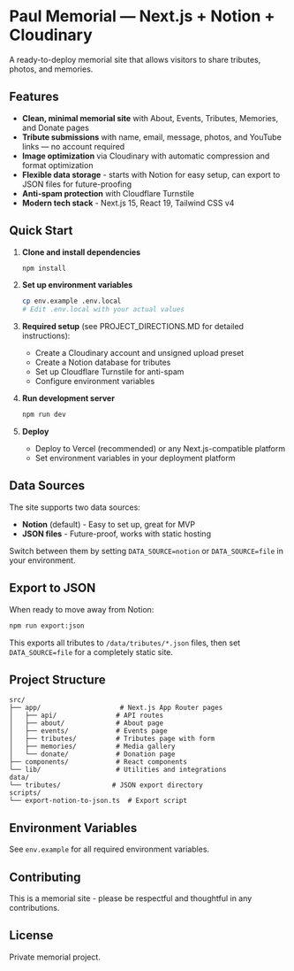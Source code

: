 # Paul Memorial — Next.js + Notion + Cloudinary

A ready-to-deploy memorial site that allows visitors to share tributes, photos, and memories.

## Features

- **Clean, minimal memorial site** with About, Events, Tributes, Memories, and Donate pages
- **Tribute submissions** with name, email, message, photos, and YouTube links — no account required
- **Image optimization** via Cloudinary with automatic compression and format optimization
- **Flexible data storage** - starts with Notion for easy setup, can export to JSON files for future-proofing
- **Anti-spam protection** with Cloudflare Turnstile
- **Modern tech stack** - Next.js 15, React 19, Tailwind CSS v4

## Quick Start

1. **Clone and install dependencies**

   ```bash
   npm install
   ```

2. **Set up environment variables**

   ```bash
   cp env.example .env.local
   # Edit .env.local with your actual values
   ```

3. **Required setup** (see PROJECT_DIRECTIONS.MD for detailed instructions):
   - Create a Cloudinary account and unsigned upload preset
   - Create a Notion database for tributes
   - Set up Cloudflare Turnstile for anti-spam
   - Configure environment variables

4. **Run development server**

   ```bash
   npm run dev
   ```

5. **Deploy**
   - Deploy to Vercel (recommended) or any Next.js-compatible platform
   - Set environment variables in your deployment platform

## Data Sources

The site supports two data sources:

- **Notion** (default) - Easy to set up, great for MVP
- **JSON files** - Future-proof, works with static hosting

Switch between them by setting `DATA_SOURCE=notion` or `DATA_SOURCE=file` in your environment.

## Export to JSON

When ready to move away from Notion:

```bash
npm run export:json
```

This exports all tributes to `/data/tributes/*.json` files, then set `DATA_SOURCE=file` for a completely static site.

## Project Structure

```
src/
├── app/                    # Next.js App Router pages
│   ├── api/               # API routes
│   ├── about/             # About page
│   ├── events/            # Events page
│   ├── tributes/          # Tributes page with form
│   ├── memories/          # Media gallery
│   └── donate/            # Donation page
├── components/            # React components
└── lib/                   # Utilities and integrations
data/
└── tributes/             # JSON export directory
scripts/
└── export-notion-to-json.ts  # Export script
```

## Environment Variables

See `env.example` for all required environment variables.

## Contributing

This is a memorial site - please be respectful and thoughtful in any contributions.

## License

Private memorial project.
